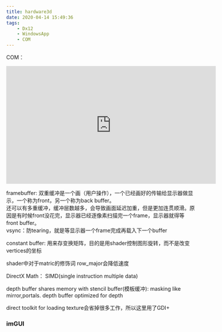 ```yaml
---
title: hardware3d
date: 2020-04-14 15:49:36
tags: 
    - Dx12
    - WindowsApp
    - COM
---
```


COM：
<iframe width="560" height="315" src="https://www.youtube.com/embed/Ut5zYcDKGwk" frameborder="0" allow="accelerometer; autoplay; encrypted-media; gyroscope; picture-in-picture" allowfullscreen></iframe>

framebuffer: 双重缓冲是一个画（用户操作），一个已经画好的传输给显示器做显示，一个称为front，另一个称为back buffer。  
还可以有多重缓冲，缓冲层数越多，会导致画面延迟加重，但是更加连贯顺滑。原因是有时候front没花完，显示器已经逐像素扫描完一个frame，显示器就得等front buffer。  
vsync：防tearing，就是等显示器一个frame完成再载入下一个buffer  

constant buffer: 用来存变换矩阵，目的是用shader控制图形旋转，而不是改变vertices的坐标  

shader中对于matric的修饰词 row_major会降低速度  

DirectX Math： SIMD(single instruction multiple data)  

depth buffer shares memory with stencil buffer(模板缓冲): masking like mirror,portals. depth buffer optimized for depth  

direct toolkit for loading texture会省掉很多工作，所以这里用了GDI+  

### imGUI

 
